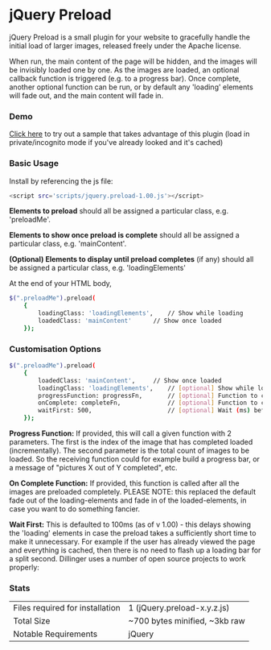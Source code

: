# jQuery Preload

jQuery Preload is a small plugin for your website to gracefully handle the initial load of larger images, released freely under the Apache license. 

When run, the main content of the page will be hidden, and the images will be invisibly loaded one by one. As the images are loaded, an optional callback function is triggered (e.g. to a progress bar). Once complete, another optional function can be run, or by default any 'loading' elements will fade out, and the main content will fade in.


### Demo
[Click here](https://tolansky.github.io/preload/try.html)  to try out a sample that takes advantage of this plugin (load in private/incognito mode if you've already looked and it's cached)

### Basic Usage

Install by referencing the js file:
```sh
<script src='scripts/jquery.preload-1.00.js'></script>
```
**Elements to preload** should all be assigned a particular class, e.g. 'preloadMe'. 

**Elements to show once preload is complete** should all be assigned a particular class, e.g. 'mainContent'. 

**(Optional) Elements to display until preload completes** (if any) should all be assigned a particular class, e.g. 'loadingElements' 

At the end of your HTML body,
```sh
$(".preloadMe").preload(
    {
        loadingClass: 'loadingElements',    // Show while loading
        loadedClass: 'mainContent'	    // Show once loaded        
    });		
```         
### Customisation Options
```sh
$(".preloadMe").preload(
    {
        loadedClass: 'mainContent',	    // Show once loaded
        loadingClass: 'loadingElements',    // [optional] Show while loading 
        progressFunction: progressFn,       // [optional] Function to call for each img load
        onComplete: completeFn,             // [optional] Function to call on completion
        waitFirst: 500,                     // [optional] Wait (ms) before showing 'loading'
    });		
```        
**Progress Function:** If provided, this will call a given function with 2 parameters. The first is the index of the image that has completed loaded (incrementally). The second parameter is the total count of images to be loaded. So the receiving function could for example build a progress bar, or a message of "pictures X out of Y completed", etc. 

**On Complete Function:** If provided, this function is called after all the images are preloaded completely. PLEASE NOTE: this replaced the default fade out of the loading-elements and fade in of the loaded-elements, in case you want to do something fancier.

**Wait First:** This is defaulted to 100ms (as of v 1.00) - this delays showing the 'loading' elements in case the preload takes a sufficiently short time to make it unnecessary. For example if the user has already viewed the page and everything is cached, then there is no need to flash up a loading bar for a split second.
Dillinger uses a number of open source projects to work properly:

### Stats
| |       |
|----------------|-------|
| Files required for installation | 1 (jQuery.preload-x.y.z.js)|
| Total Size            | ~700 bytes minified, ~3kb raw   |
| Notable Requirements            | jQuery |
